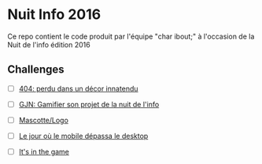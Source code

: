 # Nuit Info 2016

Ce repo contient le code produit par l'équipe "char ibout;" à l'occasion de la Nuit de l'info édition 2016

## Challenges 

- [ ] [404: perdu dans un décor innatendu](http://www.nuitdelinfo.com/n2i/defis/100)
- [ ] [GJN: Gamifier son projet de la nuit de l'info](http://www.nuitdelinfo.com/n2i/defis/120)
- [ ] [Mascotte/Logo](http://www.nuitdelinfo.com/n2i/defis/83)
- [ ] [Le jour où le mobile dépassa le desktop](http://www.nuitdelinfo.com/n2i/defis/99)
- [ ] [It's in the game](http://www.nuitdelinfo.com/n2i/defis/105)

